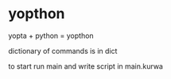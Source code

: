 # yopthon
yopta + python = yopthon

dictionary of commands is in dict

to start run main and write script in main.kurwa

